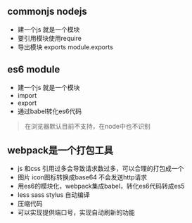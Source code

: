 ## commonjs nodejs
- 建一个js 就是一个模块
- 要引用模块使用require
- 导出模块 exports module.exports

## es6 module
- 建一个js 就是一个模块
- import
- export
- 通过babel转化es6代码

> 在浏览器默认目前不支持，在node中也不识别

## webpack是一个打包工具
- js 和css 引用过多会导致请求数过多，可以合理的打包成一个
- 图片 icon图标转换成base64 不会发送http请求
- 用es6的模块化，webpack集成babel，转化es6代码转成es5
- less sass stylus 自动编译
- 压缩代码
- 可以实现提供端口号，实现自动刷新的功能